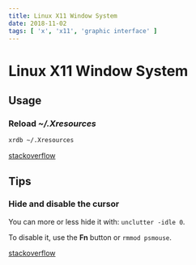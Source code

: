 ```yaml
---
title: Linux X11 Window System
date: 2018-11-02
tags: [ 'x', 'x11', 'graphic interface' ]
---
```


# Linux X11 Window System

## Usage

### Reload *~/.Xresources*

```bash
xrdb ~/.Xresources
```

[stackoverflow](https://stackoverflow.com/questions/21746654/reload-xresources-without-restarting-the-xterm)

## Tips

### Hide and disable the cursor

You can more or less hide it with: `unclutter -idle 0`.

To disable it, use the **Fn** button or `rmmod psmouse`.

[stackoverflow](https://stackoverflow.com/questions/660613/how-do-you-hide-the-mouse-pointer-under-linux-x11)
